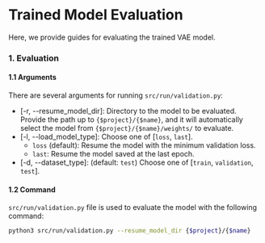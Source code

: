 # Trained Model Evaluation
Here, we provide guides for evaluating the trained VAE model.


### 1. Evaluation
#### 1.1 Arguments
There are several arguments for running `src/run/validation.py`:
* [-r, --resume_model_dir]: Directory to the model to be evaluated. Provide the path up to `{$project}/{$name}`, and it will automatically select the model from `{$project}/{$name}/weights/` to evaluate.
* [-l, --load_model_type]: Choose one of [`loss`, `last`].
    * `loss` (default): Resume the model with the minimum validation loss.
    * `last`: Resume the model saved at the last epoch.
* [-d, --dataset_type]: (default: `test`) Choose one of [`train`, `validation`, `test`].


#### 1.2 Command
`src/run/validation.py` file is used to evaluate the model with the following command:
```bash
python3 src/run/validation.py --resume_model_dir {$project}/{$name}
```

